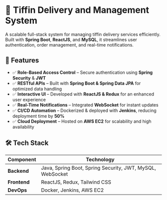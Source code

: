 # 🍱 Tiffin Delivery and Management System  

A scalable full-stack system for managing tiffin delivery services efficiently. Built with **Spring Boot**, **ReactJS**, and **MySQL**, it streamlines user authentication, order management, and real-time notifications.  

## 🚀 Features  

- ✅ **Role-Based Access Control** – Secure authentication using **Spring Security** & **JWT**  
- ✅ **RESTful APIs** – Built with **Spring Boot & Spring Data JPA** for optimized data handling  
- ✅ **Interactive UI** – Developed with **ReactJS & Redux** for an enhanced user experience  
- ✅ **Real-Time Notifications** – Integrated **WebSocket** for instant updates  
- ✅ **CI/CD Automation** – Dockerized & deployed with **Jenkins**, reducing deployment time by **50%**  
- ✅ **Cloud Deployment** – Hosted on **AWS EC2** for scalability and high availability  

## 🛠️ Tech Stack  

| Component    | Technology |
|-------------|------------|
| **Backend**  | Java, Spring Boot, Spring Security, JWT, MySQL, WebSocket |
| **Frontend** | ReactJS, Redux, Tailwind CSS |
| **DevOps**   | Docker, Jenkins, AWS EC2 |
